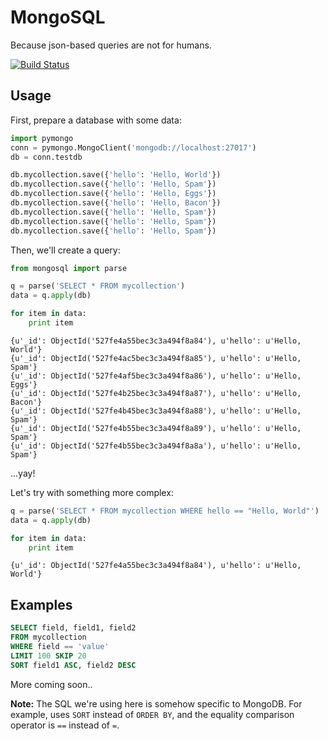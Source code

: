 # MongoSQL

Because json-based queries are not for humans.


[![Build Status](https://travis-ci.org/rshk/MongoSQL.png)](https://travis-ci.org/rshk/MongoSQL)


## Usage

First, prepare a database with some data:

```python
import pymongo
conn = pymongo.MongoClient('mongodb://localhost:27017')
db = conn.testdb

db.mycollection.save({'hello': 'Hello, World'})
db.mycollection.save({'hello': 'Hello, Spam'})
db.mycollection.save({'hello': 'Hello, Eggs'})
db.mycollection.save({'hello': 'Hello, Bacon'})
db.mycollection.save({'hello': 'Hello, Spam'})
db.mycollection.save({'hello': 'Hello, Spam'})
db.mycollection.save({'hello': 'Hello, Spam'})
```

Then, we'll create a query:

```python
from mongosql import parse

q = parse('SELECT * FROM mycollection')
data = q.apply(db)

for item in data:
	print item
```
```
{u'_id': ObjectId('527fe4a55bec3c3a494f8a84'), u'hello': u'Hello, World'}
{u'_id': ObjectId('527fe4ac5bec3c3a494f8a85'), u'hello': u'Hello, Spam'}
{u'_id': ObjectId('527fe4af5bec3c3a494f8a86'), u'hello': u'Hello, Eggs'}
{u'_id': ObjectId('527fe4b25bec3c3a494f8a87'), u'hello': u'Hello, Bacon'}
{u'_id': ObjectId('527fe4b45bec3c3a494f8a88'), u'hello': u'Hello, Spam'}
{u'_id': ObjectId('527fe4b55bec3c3a494f8a89'), u'hello': u'Hello, Spam'}
{u'_id': ObjectId('527fe4b55bec3c3a494f8a8a'), u'hello': u'Hello, Spam'}
```

...yay!

Let's try with something more complex:

```python
q = parse('SELECT * FROM mycollection WHERE hello == "Hello, World"')
data = q.apply(db)

for item in data:
	print item
```
```
{u'_id': ObjectId('527fe4a55bec3c3a494f8a84'), u'hello': u'Hello, World'}
```


## Examples

```sql
SELECT field, field1, field2
FROM mycollection
WHERE field == 'value'
LIMIT 100 SKIP 20
SORT field1 ASC, field2 DESC
```

More coming soon..

**Note:** The SQL we're using here is somehow specific to MongoDB.
For example, uses ``SORT`` instead of ``ORDER BY``, and the equality
comparison operator is ``==`` instead of ``=``.
